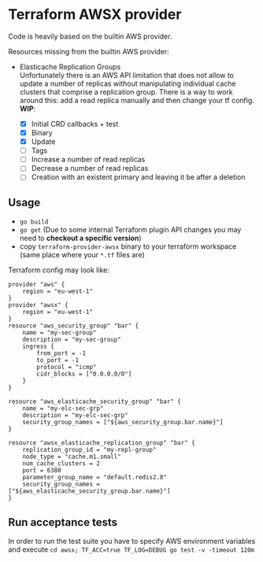 # Terraform AWSX provider

Code is heavily based on the builtin AWS provider.

Resources missing from the builtin AWS provider:

- Elasticache Replication Groups  
  Unfortunately there is an AWS API limitation that does not allow to update a number of replicas without manipulating individual cache clusters that comprise a replication group. There is a way to work around this: add a read replica manually and then change your tf config. **WIP**:

	- [X] Initial CRD callbacks + test
	- [X] Binary
	- [X] Update
	- [ ] Tags
	- [ ] Increase a number of read replicas
	- [ ] Decrease a number of read replicas
	- [ ] Creation with an existent primary and leaving it be after a deletion

## Usage

- `go build`
- `go get` (Due to some internal Terraform plugin API changes you may need to **checkout a specific version**)
-  copy `terraform-provider-awsx` binary to your terraform workspace (same place where your `*.tf` files are)

Terraform config may look like:

```
provider "aws" {
	region = "eu-west-1"
}
provider "awsx" {
	region = "eu-west-1"
}
resource "aws_security_group" "bar" {
    name = "my-sec-group"
    description = "my-sec-group"
    ingress {
        from_port = -1
        to_port = -1
        protocol = "icmp"
        cidr_blocks = ["0.0.0.0/0"]
    }
}

resource "aws_elasticache_security_group" "bar" {
    name = "my-elc-sec-grp"
    description = "my-elc-sec-grp"
    security_group_names = ["${aws_security_group.bar.name}"]
}

resource "awsx_elasticache_replication_group" "bar" {
    replication_group_id = "my-repl-group"
    node_type = "cache.m1.small"
    num_cache_clusters = 2
    port = 6380
    parameter_group_name = "default.redis2.8"
    security_group_names = ["${aws_elasticache_security_group.bar.name}"]
}
```

## Run acceptance tests

In order to run the test suite you have to specify AWS environment variables and execute `cd awsx; TF_ACC=true TF_LOG=DEBUG go test -v -timeout 120m`
